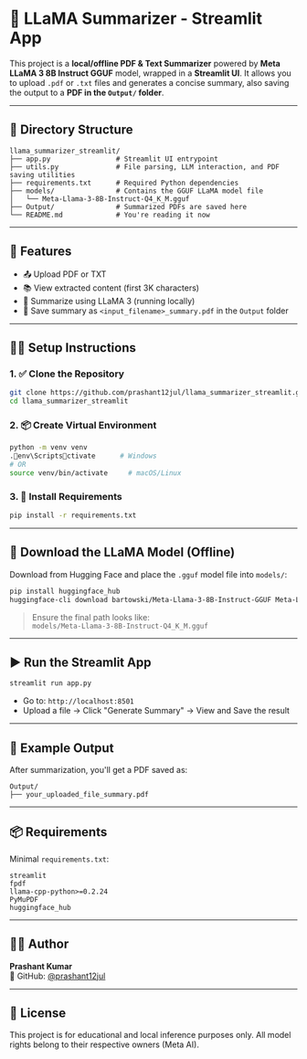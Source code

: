 # 📄 LLaMA Summarizer - Streamlit App

This project is a **local/offline PDF & Text Summarizer** powered by **Meta LLaMA 3 8B Instruct GGUF** model, wrapped in a **Streamlit UI**. It allows you to upload `.pdf` or `.txt` files and generates a concise summary, also saving the output to a **PDF in the `Output/` folder**.

---

## 📁 Directory Structure

```
llama_summarizer_streamlit/
├── app.py                # Streamlit UI entrypoint
├── utils.py              # File parsing, LLM interaction, and PDF saving utilities
├── requirements.txt      # Required Python dependencies
├── models/               # Contains the GGUF LLaMA model file
│   └── Meta-Llama-3-8B-Instruct-Q4_K_M.gguf
├── Output/               # Summarized PDFs are saved here
└── README.md             # You're reading it now
```

---

## 🚀 Features

- 📤 Upload PDF or TXT
- 📚 View extracted content (first 3K characters)
- 🧠 Summarize using LLaMA 3 (running locally)
- 📄 Save summary as `<input_filename>_summary.pdf` in the `Output` folder

---

## 🧑‍💻 Setup Instructions

### 1. ✅ Clone the Repository

```bash
git clone https://github.com/prashant12jul/llama_summarizer_streamlit.git
cd llama_summarizer_streamlit
```

### 2. 📦 Create Virtual Environment

```bash
python -m venv venv
.env\Scriptsctivate      # Windows
# OR
source venv/bin/activate     # macOS/Linux
```

### 3. 🔧 Install Requirements

```bash
pip install -r requirements.txt
```

---

## 🤖 Download the LLaMA Model (Offline)

Download from Hugging Face and place the `.gguf` model file into `models/`:

```bash
pip install huggingface_hub
huggingface-cli download bartowski/Meta-Llama-3-8B-Instruct-GGUF Meta-Llama-3-8B-Instruct-Q4_K_M.gguf   --local-dir ./models --local-dir-use-symlinks False
```

> Ensure the final path looks like:  
> `models/Meta-Llama-3-8B-Instruct-Q4_K_M.gguf`

---

## ▶️ Run the Streamlit App

```bash
streamlit run app.py
```

- Go to: `http://localhost:8501`
- Upload a file → Click "Generate Summary" → View and Save the result

---

## 📝 Example Output

After summarization, you'll get a PDF saved as:

```
Output/
├── your_uploaded_file_summary.pdf
```

---

## 📦 Requirements

Minimal `requirements.txt`:

```
streamlit
fpdf
llama-cpp-python>=0.2.24
PyMuPDF
huggingface_hub
```

---

## 🙋‍♂️ Author

**Prashant Kumar**  
🔗 GitHub: [@prashant12jul](https://github.com/prashant12jul)

---

## 📄 License

This project is for educational and local inference purposes only. All model rights belong to their respective owners (Meta AI).
